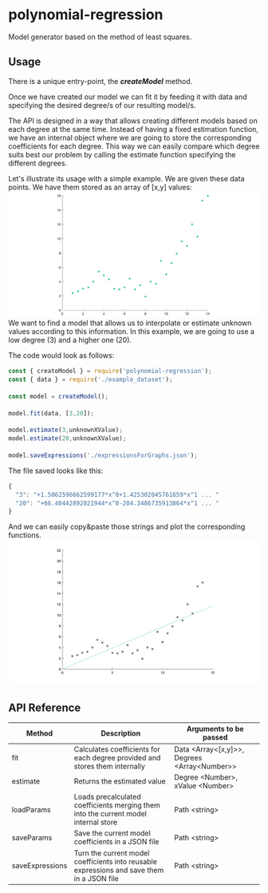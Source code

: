# polynomial-regression
Model generator based on the method of least squares.

## Usage
There is a unique entry-point, the ***createModel*** method.

Once we have created our model we can fit it by feeding it with data and specifying the desired degree/s of our resulting model/s.

The API is designed in a way that allows creating different models based on each degree at the same time. Instead of having a fixed estimation function, we have an internal object where we are going to store the corresponding coefficients for each degree. This way we can easily compare which degree suits best our problem by calling the estimate function specifying the different degrees.

Let's illustrate its usage with a simple example.
We are given these data points.
We have them stored as an array of [x,y] values:
![Image of Data Points](images/datapoints.png)
We want to find a model that allows us to interpolate or estimate unknown values according to this information.
In this example, we are going to use a low degree (3) and a higher one (20).

The code would look as follows:
```javascript
const { createModel } = require('polynomial-regression');
const { data } = require('./example_dataset');

const model = createModel();

model.fit(data, [3,20]);

model.estimate(3,unknownXValue);
model.estimate(20,unknownXValue);

model.saveExpressions('./expressionsForGraphs.json');

```
The file saved looks like this:
```javascript
{
  "3": "+1.5062596662599177*x^0+1.425302045761659*x^1 ... "
  "20": "+66.40442892021944*x^0-204.3486735913864*x^1 ... "
}
```
And we can easily copy&paste those strings and plot the corresponding functions.
![Image of Degrees and fitting process](images/combination.gif)
## API Reference
| Method  | Description | Arguments to be passed |
| ------------- | ------------- | ----------- |
| fit | Calculates coefficients for each degree provided and stores them internally | Data <Array<[x,y]>>, Degrees <Array<Number\>>  |
| estimate | Returns the estimated value | Degree \<Number\>, xValue \<Number\> |
| loadParams | Loads precalculated coefficients merging them into the current model internal store | Path \<string\> |
| saveParams | Save the current model coefficients in a JSON file | Path \<string\> |
| saveExpressions | Turn the current model coefficients into reusable expressions and save them in a JSON file | Path \<string\> |
